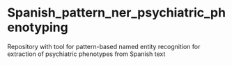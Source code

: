 # Spanish_pattern_ner_psychiatric_phenotyping
Repository with tool for pattern-based named entity recognition for extraction of psychiatric phenotypes from Spanish text
